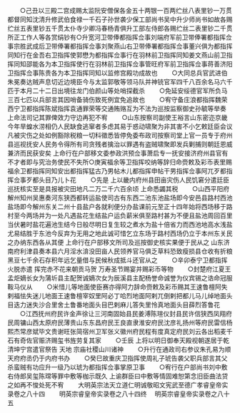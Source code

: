 <!-- { "loadSidebar": true } -->
　　○己丑以三殿二宫成赐太监阮安僧保各金五十两银一百两纻丝八表里钞一万贯都督同知沈清升修武伯食禄一千石子孙世袭少保工部尚书吴中升少师尚书如故各赐纻丝五表里钞五千贯太仆寺少卿冯春杨青俱升工部左侍郎各赐纻丝二表里钞二千贯所正工作人等各赏绢钞有○升宽河卫带俸都指挥佥事刘端府军前卫带俸署都指挥佥事宗胜武成后卫带俸署都指挥佥事刘聚燕山右卫带俸署都指挥佥事董兴俱为都指挥同知行在金吾右卫指挥使郭懋为都指挥佥事行在羽林前卫指挥同知姜文燕山前卫指挥同知邵能各为本卫指挥使行在羽林前卫指挥佥事管旺府军前卫指挥佥事蒋善济阳卫指挥佥事陈贵各为本卫指挥同知以监修宫殿功成故也
　　○大同总兵官武进伯朱冕奏达贼声息切近边境臣今与太监郭敬等领马队并神铳官军四千八百余名马六千匹于本月二十二日出境往龙门伯颜山等处哨探截杀
　　○免延安绥德官军所负马三百七匹以兵部言其因哨备骑伤致死例宜免追故也
　　○宥守备庄浪都指挥魏荣西宁卫都指挥陈斌指挥袁通罪荣等交通贿赂互为不法为巡按监察御史孙毓等举奏  上命法司记其罪俾效力守边再犯不宥
　　○山东按察司副使王裕言山东密迩京畿今年旱蝗水涝相仍人民缺食逃窜者多虑其易于惑动啸聚为非其害不小乞敕廷臣会议凡被灾伤之处如例豁除税粮一切科徵悉皆停免委布政司按察司堂上官一员专于府州县巡视抚安人民务令得所有司贪残者擒治以罪遇有盗贼啸聚即发兵剿捕则朝廷恩威兼济而民获安矣  上命行在户部移文委参政洪预佥事萧启专一抚安接济府州县官有不才者即与究治务使民不失所○庚寅福余等卫指挥咬纳等辞归命赍敕及彩币表里赐福余卫都指挥同知安出都指挥猛古乃男帖木儿都指挥申帖干男指挥佥事阿兀歹都指挥佥事歹都头目乃儿卜花
　　○先是  上以畿内府州县田亩灾伤人民饥窘分遣廷臣巡抚核实至是具报被灾田地凡二万二千六百余顷  上命悉蠲其税
　　○山西平阳府解州知州吴惠奏河东狭西都转运盐使司古有东西二池东池盐场即今安邑县路村西池盐场即今解州东关二州十县盐户各就利便分办盐课前元至正十四年始将西场移于路村至今两场并为一处凡遇盐花生结盐户运负薪米俱至路村甚为不便且盐池周回百里当伏暑时盐花遍池生结今日般尽明日复生较之煮水为盐十倍省力而西池地高水浅盐尤易结胜于东池今反弃为无用之地此诚可惜乞立东场于路村西场仍立于本州东关民之办纳东西各从其便  上命行在户部移文所司及巡按御史核实果便于民从之  山东济南府利津县奏本县六月淫水渰没田亩人民领养官马俱乏草料恐致瘦损县仓收有折粮黑豆七千余石存积年远乞量借与民候秋成抵斗还官从之
　　○辛卯泰宁卫都指挥火脱赤遣  挥完赤不花来朝贡马贺  万寿圣节赐宴并赐彩币等物
　　○封楚府江夏王孟炬嫡长女为蒲圻县主配贺诚嫡次女为辰溪县主配杨誉命诚誉为仪宾锡之诰命冠服鞍马仪从
　　○米惜儿等地面使臣赛亦得阿力辞命赍敕及彩币赐其王速鲁檀阿失剌福怯失迷儿地面王速鲁檀宰奴里阿必丁哈烈地面阿剌兀倒剌把都儿马儿绰地面头目迭力迷失沙合里舍土鲁番地面头目巴剌麻儿答失里怜真地面头目薛烈答鲁花
　　○江西抚州府民许金声徐让三河南固始县民姜溥陈瑄仪封县民许信狭西凤翔府民周镛山西太原府民薄贵山东东昌府民王良直隶淮安府民沈彦礼扬州等府民雷信杨熙杰常彦斌毕文贵谢旺张简宿州卫军张义徽州府民程有度真定府民刘云各出稻麦千石有奇佐官赈济赐玺书旌劳复其家
　　○壬辰  上将以明日御奉天殿视朝遂居于乾清坤宁宫遣官祭告  天地  宗庙社稷山川诸神
　　○升行在通政司右参议朱孔易为顺天府府丞仍于内府书办
　　○癸巳故重庆卫指挥使周礼子琥告袭父职兵部言其父杀蛮贼有功应升一级乃以琥为都指挥佥事掌原卫事
　　○宥行在户部尚书刘中敷右侍郎吴玺陈瑺等罪中敷等枷示既久  上谕群臣曰中敷等情固难恕第念旧臣曲法贷之如再不悛处死不宥
　　大明英宗法天立道仁明诚敬昭文宪武至德广孝睿皇帝实录卷之八十四
　　明英宗睿皇帝实录卷之八十四终
　明英宗睿皇帝实录卷之八十五
